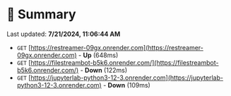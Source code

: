 # 📖 Summary
Last updated: **7/21/2024, 11:06:44 AM**

- `GET` [https://restreamer-09gx.onrender.com](https://restreamer-09gx.onrender.com) - **Up** (648ms)
- `GET` [https://filestreambot-b5k6.onrender.com/](https://filestreambot-b5k6.onrender.com/) - **Down** (122ms)
- `GET` [https://jupyterlab-python3-12-3.onrender.com](https://jupyterlab-python3-12-3.onrender.com) - **Down** (109ms)
